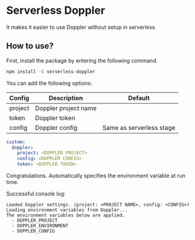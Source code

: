 # Serverless Doppler

It makes it easier to use Doppler without setup in serverless.

## How to use?

First, install the package by entering the following command.

```sh
npm install -D serverless-doppler
```

You can add the following options:

| Config  | Description          | Default                  |
| ------- | -------------------- | ------------------------ |
| project | Doppler project name |
| token   | Doppler token        |
| config  | Doppler config       | Same as serverless stage |

```yaml
custom:
  doppler:
    project: <DOPPLER PROJECT>
    config: <DOPPLER CONFIG>
    token: <DOPPLER TOKEN>
```

Congratulations. Automatically specifies the environment variable at run time.

Successful console log:

```
Loaded Doppler settings. (project: <PROJECT NAME>, config: <CONFIG>)
Loading environment variables from Doppler...
The environment variables below are applied.
  - DOPPLER_PROJECT
  - DOPPLER_ENVIRONMENT
  - DOPPLER_CONFIG
```
